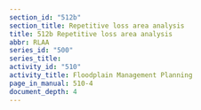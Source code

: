 ```yaml
---
section_id: "512b"
section_title: Repetitive loss area analysis
title: 512b Repetitive loss area analysis
abbr: RLAA
series_id: "500"
series_title: 
activity_id: "510"
activity_title: Floodplain Management Planning
page_in_manual: 510-4
document_depth: 4
---
```

